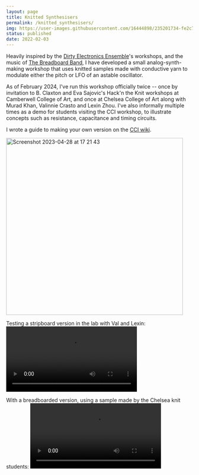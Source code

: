 ```yaml
---
layout: page
title: Knitted Synthesisers
permalink: /knitted_synthesisers/
img: https://user-images.githubusercontent.com/16444898/235201734-fe2c7972-43b5-4544-b558-1bdcf848f4ea.png
status: published
date: 2022-02-03
---
```


Heavily inspired by the [Dirty Electronics Ensemble](https://dirtyelectronics.org/)'s workshops, and the music of [The Breadboard Band](https://www.breadboardband.org/), I have developed a small analog-synth-making workshop that uses knitted samples made with conductive yarn to modulate either the pitch or LFO of an astable oscillator.

As of February 2024, I've run this workshop officially twice -- once by invitation to B. Claxton and Eva Sajovic's Hack'n the Knit workshops at Camberwell College of Art, and once at Chelsea College of Art along with Murad Khan, Valinnie Crasto and Lexin Zhou. I've also informally multiple times as a demo for students visiting the CCI workshop, to illustrate concepts such as resistance, capacitance and timing circuits.

I wrote a guide to making your own version on the [CCI wiki](https://wiki.cci.arts.ac.uk/books/physical-computing/page/workshop-knitted-synthesisers).

<img width="477" alt="Screenshot 2023-04-28 at 17 21 43" src="https://user-images.githubusercontent.com/16444898/235201734-fe2c7972-43b5-4544-b558-1bdcf848f4ea.png">

Testing a stripboard version in the lab with Val and Lexin:
<video controls="controls" width="70%"
       name="sample 1" src="/assets/img/knit/IMG_0254.mov"></video>

With a breadboarded version, using a sample made by the Chelsea knit students:
<video controls="controls" width="70%"
       name="sample 2" src="/assets/img/knit/IMG_0267.mov"></video>